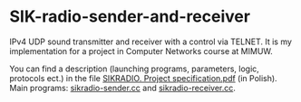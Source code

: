 # SIK-radio-sender-and-receiver
IPv4 UDP sound transmitter and receiver with a control via TELNET. It is my implementation for a project in Computer Networks course at MIMUW.

You can find a description (launching programs, parameters, logic, protocols ect.) in the file [SIKRADIO. Project specification.pdf](https://github.com/krzpiesiewicz/SIK-radio-sender-and-receiver/blob/master/SIKRADIO.%20Project%20specification.pdf) (in Polish). Main programs: [sikradio-sender.cc](https://github.com/krzpiesiewicz/SIK-radio-sender-and-receiver/blob/master/sikradio-sender.cc) and [sikradio-receiver.cc](https://github.com/krzpiesiewicz/SIK-radio-sender-and-receiver/blob/master/sikradio-receiver.cc).
